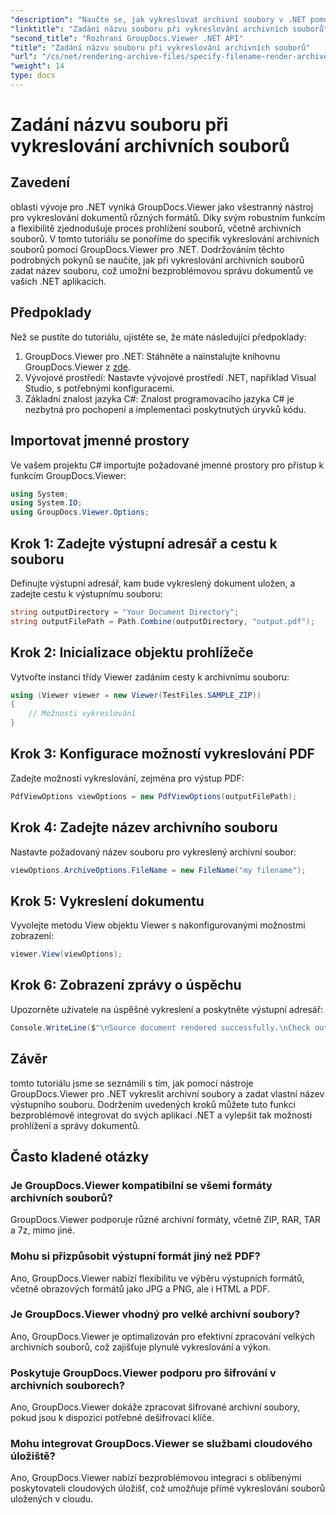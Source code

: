 ```yaml
---
"description": "Naučte se, jak vykreslovat archivní soubory v .NET pomocí GroupDocs.Viewer a vylepšit tak možnosti správy dokumentů."
"linktitle": "Zadání názvu souboru při vykreslování archivních souborů"
"second_title": "Rozhraní GroupDocs.Viewer .NET API"
"title": "Zadání názvu souboru při vykreslování archivních souborů"
"url": "/cs/net/rendering-archive-files/specify-filename-render-archive/"
"weight": 14
type: docs
---
```

# Zadání názvu souboru při vykreslování archivních souborů

## Zavedení
oblasti vývoje pro .NET vyniká GroupDocs.Viewer jako všestranný nástroj pro vykreslování dokumentů různých formátů. Díky svým robustním funkcím a flexibilitě zjednodušuje proces prohlížení souborů, včetně archivních souborů. V tomto tutoriálu se ponoříme do specifik vykreslování archivních souborů pomocí GroupDocs.Viewer pro .NET. Dodržováním těchto podrobných pokynů se naučíte, jak při vykreslování archivních souborů zadat název souboru, což umožní bezproblémovou správu dokumentů ve vašich .NET aplikacích.
## Předpoklady
Než se pustíte do tutoriálu, ujistěte se, že máte následující předpoklady:
1. GroupDocs.Viewer pro .NET: Stáhněte a nainstalujte knihovnu GroupDocs.Viewer z [zde](https://releases.groupdocs.com/viewer/net/).
2. Vývojové prostředí: Nastavte vývojové prostředí .NET, například Visual Studio, s potřebnými konfiguracemi.
3. Základní znalost jazyka C#: Znalost programovacího jazyka C# je nezbytná pro pochopení a implementaci poskytnutých úryvků kódu.

## Importovat jmenné prostory
Ve vašem projektu C# importujte požadované jmenné prostory pro přístup k funkcím GroupDocs.Viewer:
```csharp
using System;
using System.IO;
using GroupDocs.Viewer.Options;
```
## Krok 1: Zadejte výstupní adresář a cestu k souboru
Definujte výstupní adresář, kam bude vykreslený dokument uložen, a zadejte cestu k výstupnímu souboru:
```csharp
string outputDirectory = "Your Document Directory";
string outputFilePath = Path.Combine(outputDirectory, "output.pdf");
```
## Krok 2: Inicializace objektu prohlížeče
Vytvořte instanci třídy Viewer zadáním cesty k archivnímu souboru:
```csharp
using (Viewer viewer = new Viewer(TestFiles.SAMPLE_ZIP))
{
    // Možnosti vykreslování
}
```
## Krok 3: Konfigurace možností vykreslování PDF
Zadejte možnosti vykreslování, zejména pro výstup PDF:
```csharp
PdfViewOptions viewOptions = new PdfViewOptions(outputFilePath);
```
## Krok 4: Zadejte název archivního souboru
Nastavte požadovaný název souboru pro vykreslený archivní soubor:
```csharp
viewOptions.ArchiveOptions.FileName = new FileName("my filename");
```
## Krok 5: Vykreslení dokumentu
Vyvolejte metodu View objektu Viewer s nakonfigurovanými možnostmi zobrazení:
```csharp
viewer.View(viewOptions);
```
## Krok 6: Zobrazení zprávy o úspěchu
Upozorněte uživatele na úspěšné vykreslení a poskytněte výstupní adresář:
```csharp
Console.WriteLine($"\nSource document rendered successfully.\nCheck output in {outputDirectory}.");
```

## Závěr
tomto tutoriálu jsme se seznámili s tím, jak pomocí nástroje GroupDocs.Viewer pro .NET vykreslit archivní soubory a zadat vlastní název výstupního souboru. Dodržením uvedených kroků můžete tuto funkci bezproblémově integrovat do svých aplikací .NET a vylepšit tak možnosti prohlížení a správy dokumentů.
## Často kladené otázky
### Je GroupDocs.Viewer kompatibilní se všemi formáty archivních souborů?
GroupDocs.Viewer podporuje různé archivní formáty, včetně ZIP, RAR, TAR a 7z, mimo jiné.
### Mohu si přizpůsobit výstupní formát jiný než PDF?
Ano, GroupDocs.Viewer nabízí flexibilitu ve výběru výstupních formátů, včetně obrazových formátů jako JPG a PNG, ale i HTML a PDF.
### Je GroupDocs.Viewer vhodný pro velké archivní soubory?
Ano, GroupDocs.Viewer je optimalizován pro efektivní zpracování velkých archivních souborů, což zajišťuje plynulé vykreslování a výkon.
### Poskytuje GroupDocs.Viewer podporu pro šifrování v archivních souborech?
Ano, GroupDocs.Viewer dokáže zpracovat šifrované archivní soubory, pokud jsou k dispozici potřebné dešifrovací klíče.
### Mohu integrovat GroupDocs.Viewer se službami cloudového úložiště?
Ano, GroupDocs.Viewer nabízí bezproblémovou integraci s oblíbenými poskytovateli cloudových úložišť, což umožňuje přímé vykreslování souborů uložených v cloudu.